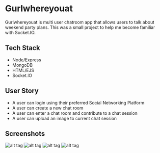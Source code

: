 # Gurlwhereyouat

Gurlwhereyouat is multi user chatroom app that allows users to talk about weekend party plans. This was a small project to help me become familiar with Socket.IO.

## Tech Stack
- Node/Express
- MongoDB
- HTML/EJS
- Socket.IO

## User Story
- A user can login using their preferred Social Networking Platform
- A user can create a new chat room
- A user can enter a chat room and contribute to a chat session
- A user can upload an image to current chat session

## Screenshots

![alt tag](http://i.imgur.com/kH7QmRt.png)
![alt tag](http://i.imgur.com/ue2uAmU.png)
![alt tag](http://i.imgur.com/1Rxkj5T.png)
![alt tag](http://i.imgur.com/AuBp5Me.png)

